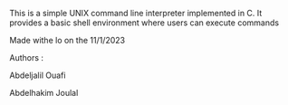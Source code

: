 This is a simple UNIX command line interpreter implemented in C.
It provides a basic shell environment where users can execute commands

Made withe lo on the 11/1/2023

Authors :

Abdeljalil Ouafi

Abdelhakim Joulal
